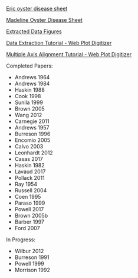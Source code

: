 [Eric oyster disease sheet](https://docs.google.com/spreadsheets/d/1OGpYrUc-wMrisQHTgNWzngZO9GpDwDuV3KPPxm1FbiA/edit#gid=1119656939)

[Madeline Oyster Disease Sheet](https://docs.google.com/spreadsheets/d/1OGpYrUc-wMrisQHTgNWzngZO9GpDwDuV3KPPxm1FbiA/edit#gid=713170865)

[Extracted Data Figures](https://drive.google.com/drive/folders/1axbNEDITSG8RdqttYBcfQtv5Wrmhkvyp)

[Data Extraction Tutorial - Web Plot Digitizer](https://drive.google.com/file/d/1TYChS9C8Lo5I-Omiuza4lkFpwKkE1XBK/view?usp=sharing) 

[Multiple Axis Alignment Tutorial - Web Plot Digitizer](https://drive.google.com/file/d/1NGAE3bks3F2vVODl5iTXJq_nwVmtSoGm/view?usp=sharing)


Completed Papers:
* Andrews 1964
* Andrews 1984
* Haskin 1988
* Cook 1998
* Sunila 1999
* Brown 2005
* Wang 2012
* Carnegie 2011
* Andrews 1957
* Burreson 1996
* Encomio 2005
* Calvo 2003
* Leonhardt 2012
* Casas 2017
* Haskin 1982
* Lavaud 2017
* Pollack 2011
* Ray 1954
* Russell 2004
* Coen 1995
* Paraso 1999
* Powell 2017
* Brown 2005b
* Barber 1997
* Ford 2007

In Progress:
* Wilbur 2012
* Burreson 1991
* Powell 1999
* Morrison 1992


